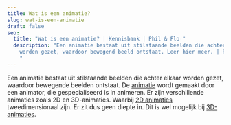 ```yaml
---
title: Wat is een animatie?
slug: wat-is-een-animatie
draft: false
seo:
  title: "Wat is een animatie? | Kennisbank | Phil & Flo "
  description: "Een animatie bestaat uit stilstaande beelden die achter elkaar
    worden gezet, waardoor bewegend beeld ontstaat. Leer hier meer. | Phil & Flo
    "
---
```

Een animatie bestaat uit stilstaande beelden die achter elkaar worden gezet, waardoor bewegende beelden ontstaat. De [animatie](https://www.philenflo.nl/oplossingen/animatie-laten-maken/) wordt gemaakt door een animator, die gespecialiseerd is in animeren. Er zijn verschillende animaties zoals 2D en 3D-animaties. Waarbij [2D animaties](https://www.philenflo.nl/2d-animatie/) tweedimensionaal zijn. Er zit dus geen diepte in. Dit is wel mogelijk bij [3D-animaties](https://www.philenflo.nl/3-d-animatie-laten-maken/).